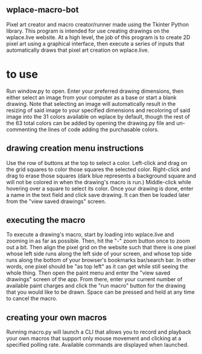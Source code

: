 ## wplace-macro-bot
Pixel art creator and macro creator/runner made using the Tkinter Python library. This program is intended for use creating drawings on the wplace.live website. At a high level, the job of this program is to create 2D pixel art using a graphical interface, then execute a series of inputs that automatically draws that pixel art creation on wplace.live.

# to use
Run window.py to open. Enter your preferred drawing dimensions, then either select an image from your computer
as a base or start a blank drawing. Note that selecting an image will automatically result in the resizing of said image to your specified dimensions and recoloring of said image into the 31 colors available on wplace by default, though the rest of the 63 total colors can be added by opening the drawing.py file and un-commenting the lines of code adding the purchasable colors.

## drawing creation menu instructions
Use the row of buttons at the top to select a color. Left-click and drag on the grid squares to color those squares
the selected color.
Right-click and drag to erase those squares (dark blue represents a background square and will not be colored in when the drawing's macro is run.)
Middle-click while hovering over a square to select its color.
Once your drawing is done, enter a name in the text field and click save drawing. It can then be loaded later from the "view saved drawings" screen.

## executing the macro
To execute a drawing's macro, start by loading into wplace.live and zooming in as far as possible. Then, hit the "-" zoom button once to zoom out a bit. Then align the pixel grid on the website such that there is one pixel whose left side runs along the left side of your screen, and whose top side runs along the bottom of your browser's bookmarks bar/search bar. In other words, one pixel should be "as top left" as it can get while still seeing the whole thing. Then open the paint menu and enter the "view saved drawings" screen of the app. From there, enter your current number of available paint charges and click the "run macro" button for the drawing that you would like to be drawn. Space can be pressed and held at any time to cancel the macro.

## creating your own macros
Running macro.py will launch a CLI that allows you to record and playback your own macros that support only mouse movement and clicking at a specified polling rate. Available commands are displayed when launched.

